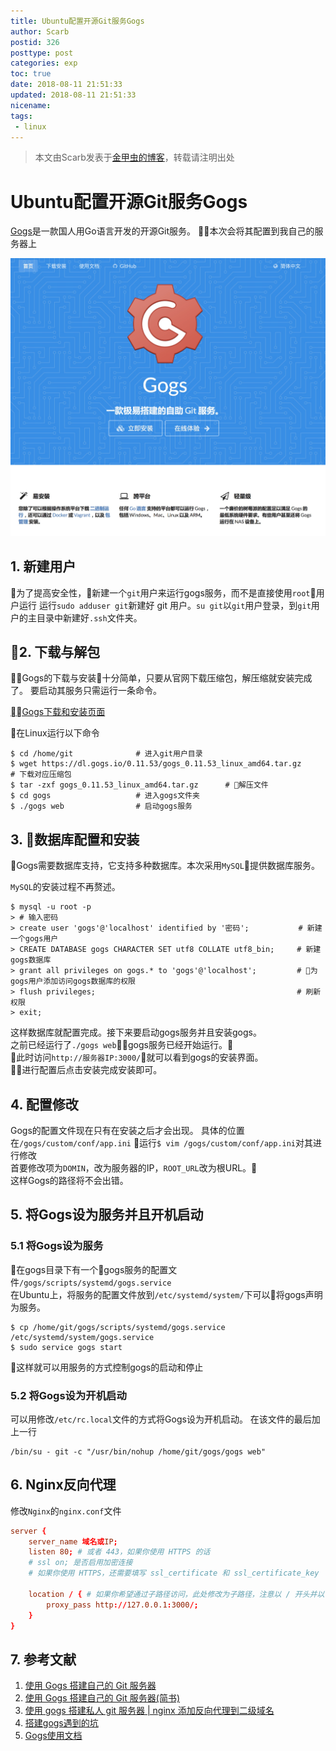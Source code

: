 ```yaml
---
title: Ubuntu配置开源Git服务Gogs
author: Scarb
postid: 326
posttype: post
categories: exp
toc: true
date: 2018-08-11 21:51:33
updated: 2018-08-11 21:51:33
nicename:
tags: 
 - linux
---
```


>本文由Scarb发表于[金甲虫的博客](http://47.106.131.90/blog)，转载请注明出处

# Ubuntu配置开源Git服务Gogs

[Gogs](https://gogs.io/)是一款国人用Go语言开发的开源Git服务。
本次会将其配置到我自己的服务器上

![Gogs](326/gogs.jpg)

<!-- more -->

## 1. 新建用户

为了提高安全性，新建一个`git`用户来运行gogs服务，而不是直接使用`root`用户运行
运行`sudo adduser git`新建好 git 用户。`su git`以`git`用户登录，到`git`用户的主目录中新建好`.ssh`文件夹。

## 2. 下载与解包

Gogs的下载与安装十分简单，只要从官网下载压缩包，解压缩就安装完成了。
要启动其服务只需运行一条命令。

[Gogs下载和安装页面](https://gogs.io/docs/installation/install_from_binary)

在Linux运行以下命令
```shell
$ cd /home/git              # 进入git用户目录
$ wget https://dl.gogs.io/0.11.53/gogs_0.11.53_linux_amd64.tar.gz       # 下载对应压缩包
$ tar -zxf gogs_0.11.53_linux_amd64.tar.gz      # 解压文件
$ cd gogs                   # 进入gogs文件夹
$ ./gogs web                # 启动gogs服务
```

## 3. 数据库配置和安装

Gogs需要数据库支持，它支持多种数据库。本次采用`MySQL`提供数据库服务。

`MySQL`的安装过程不再赘述。

```shell
$ mysql -u root -p
> # 输入密码
> create user 'gogs'@'localhost' identified by '密码';           # 新建一个gogs用户
> CREATE DATABASE gogs CHARACTER SET utf8 COLLATE utf8_bin;     # 新建gogs数据库
> grant all privileges on gogs.* to 'gogs'@'localhost';         # 为gogs用户添加访问gogs数据库的权限
> flush privileges;                                             # 刷新权限
> exit;
```

这样数据库就配置完成。接下来要启动gogs服务并且安装gogs。<br>
之前已经运行了`./gogs web`，gogs服务已经开始运行。<br>
此时访问`http://服务器IP:3000/`就可以看到gogs的安装界面。<br>
进行配置后点击安装完成安装即可。

## 4. 配置修改

Gogs的配置文件现在只有在安装之后才会出现。
具体的位置在`/gogs/custom/conf/app.ini`
运行`$ vim /gogs/custom/conf/app.ini`对其进行修改<br>
首要修改项为`DOMIN`，改为服务器的IP，`ROOT_URL`改为根URL。<br>
这样Gogs的路径将不会出错。

## 5. 将Gogs设为服务并且开机启动

### 5.1 将Gogs设为服务

在gogs目录下有一个gogs服务的配置文件`/gogs/scripts/systemd/gogs.service`<br>
在Ubuntu上，将服务的配置文件放到`/etc/systemd/system/`下可以将gogs声明为服务。

```shell
$ cp /home/git/gogs/scripts/systemd/gogs.service /etc/systemd/system/gogs.service
$ sudo service gogs start
```

这样就可以用服务的方式控制gogs的启动和停止

### 5.2 将Gogs设为开机启动

可以用修改`/etc/rc.local`文件的方式将Gogs设为开机启动。
在该文件的最后加上一行

```shell
/bin/su - git -c "/usr/bin/nohup /home/git/gogs/gogs web"
```

## 6. Nginx反向代理

修改`Nginx`的`nginx.conf`文件

```conf
server {
    server_name 域名或IP;
    listen 80; # 或者 443，如果你使用 HTTPS 的话
    # ssl on; 是否启用加密连接
    # 如果你使用 HTTPS，还需要填写 ssl_certificate 和 ssl_certificate_key

    location / { # 如果你希望通过子路径访问，此处修改为子路径，注意以 / 开头并以 / 结束
        proxy_pass http://127.0.0.1:3000/;
    }
}
```

## 7. 参考文献

1. [使用 Gogs 搭建自己的 Git 服务器](https://blog.mynook.info/post/host-your-own-git-server-using-gogs/)
2. [使用 Gogs 搭建自己的 Git 服务器(简书)](https://www.jianshu.com/p/c9ca7c16bd1f)
3. [使用 gogs 搭建私人 git 服务器 | nginx 添加反向代理到二级域名](http://www.yangyingming.com/article/383/)
4. [搭建gogs遇到的坑](https://blog.csdn.net/menghuanbeike/article/details/78581937)
5. [Gogs使用文档](https://gogs.io/docs)